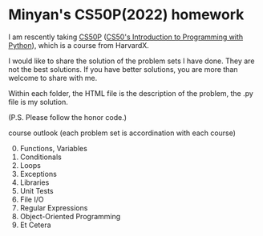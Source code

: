 # Minyan's CS50P(2022) homework

I am rescently taking [CS50P](https://learning.edx.org/course/course-v1:HarvardX+CS50P+Python/home) ([CS50's Introduction to Programming with Python](https://cs50.harvard.edu/python/2022/)), which is a course from HarvardX. 

I would like to share the solution of the problem sets I have done. They are not the best solutions. If you have better solutions, you are more than welcome to share with me.

Within each folder, the HTML file is the description of the problem, the .py file is my solution.

(P.S. Please follow the honor code.)


course outlook (each problem set is accordination with each course) <br />

0. Functions, Variables
1. Conditionals
2. Loops
3. Exceptions
4. Libraries
5. Unit Tests
6. File I/O
7. Regular Expressions
8. Object-Oriented Programming
9. Et Cetera
